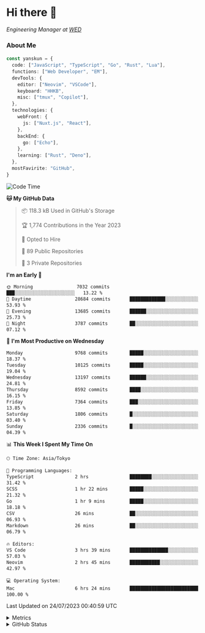 # Hi there&nbsp;:wave:

<!-- ![Alt text](https://spotify-recently-played-readme.vercel.app/api?user=31kynbuubkiu3r4qh4hjuaglhfay) -->

_Engineering Manager at [WED](https://github.com/wedinc)_

### About Me

```ts
const yanskun = {
  code: ["JavaScript", "TypeScript", "Go", "Rust", "Lua"],
  functions: ["Web Developer", "EM"],
  devTools: {
    editor: ["Neovim", "VSCode"],
    keyboard: "HHKB",
    misc: ["tmux", "Copilot"],
  },
  technologies: {
    webFront: {
      js: ["Nuxt.js", "React"],
    },
    backEnd: {
      go: ["Echo"],
    },
    learning: ["Rust", "Deno"],
  },
  mostFavirite: "GitHub",
}
```

<!--START_SECTION:waka-->
![Code Time](http://img.shields.io/badge/Code%20Time-383%20hrs%208%20mins-blue)

**🐱 My GitHub Data** 

> 📦 118.3 kB Used in GitHub's Storage 
 > 
> 🏆 1,774 Contributions in the Year 2023
 > 
> 💼 Opted to Hire
 > 
> 📜 89 Public Repositories 
 > 
> 🔑 3 Private Repositories 
 > 
**I'm an Early 🐤** 

```text
🌞 Morning                7032 commits        ███░░░░░░░░░░░░░░░░░░░░░░   13.22 % 
🌆 Daytime                28684 commits       █████████████░░░░░░░░░░░░   53.93 % 
🌃 Evening                13685 commits       ██████░░░░░░░░░░░░░░░░░░░   25.73 % 
🌙 Night                  3787 commits        ██░░░░░░░░░░░░░░░░░░░░░░░   07.12 % 
```
📅 **I'm Most Productive on Wednesday** 

```text
Monday                   9768 commits        █████░░░░░░░░░░░░░░░░░░░░   18.37 % 
Tuesday                  10125 commits       █████░░░░░░░░░░░░░░░░░░░░   19.04 % 
Wednesday                13197 commits       ██████░░░░░░░░░░░░░░░░░░░   24.81 % 
Thursday                 8592 commits        ████░░░░░░░░░░░░░░░░░░░░░   16.15 % 
Friday                   7364 commits        ███░░░░░░░░░░░░░░░░░░░░░░   13.85 % 
Saturday                 1806 commits        █░░░░░░░░░░░░░░░░░░░░░░░░   03.40 % 
Sunday                   2336 commits        █░░░░░░░░░░░░░░░░░░░░░░░░   04.39 % 
```


📊 **This Week I Spent My Time On** 

```text
🕑︎ Time Zone: Asia/Tokyo

💬 Programming Languages: 
TypeScript               2 hrs               ████████░░░░░░░░░░░░░░░░░   31.42 % 
SCSS                     1 hr 22 mins        █████░░░░░░░░░░░░░░░░░░░░   21.32 % 
Go                       1 hr 9 mins         █████░░░░░░░░░░░░░░░░░░░░   18.18 % 
CSV                      26 mins             ██░░░░░░░░░░░░░░░░░░░░░░░   06.93 % 
Markdown                 26 mins             ██░░░░░░░░░░░░░░░░░░░░░░░   06.79 % 

🔥 Editors: 
VS Code                  3 hrs 39 mins       ██████████████░░░░░░░░░░░   57.03 % 
Neovim                   2 hrs 45 mins       ███████████░░░░░░░░░░░░░░   42.97 % 

💻 Operating System: 
Mac                      6 hrs 24 mins       █████████████████████████   100.00 % 
```


 Last Updated on 24/07/2023 00:40:59 UTC
<!--END_SECTION:waka-->

<details>
  <summary>Metrics</summary>
  <img src="https://github.com/yanskun/yanskun/blob/main/github-metrics.svg" alt="Metrics">
</details>

<details>
  <summary>GitHub Status</summary>
  <picture>
    <source media="(prefers-color-scheme: dark)" srcset="https://raw.githubusercontent.com/yanskun/yanskun/master/profile-summary-card-output/nord_dark/0-profile-details.svg">
   <img src="https://raw.githubusercontent.com/yanskun/yanskun/master/profile-summary-card-output/default/0-profile-details.svg">
  </picture>
  <br>
  <picture>
    <source media="(prefers-color-scheme: dark)" srcset="https://raw.githubusercontent.com/yanskun/yanskun/master/profile-summary-card-output/nord_dark/1-repos-per-language.svg">
   <img src="https://raw.githubusercontent.com/yanskun/yanskun/master/profile-summary-card-output/default/1-repos-per-language.svg">
  </picture>
  <picture>
    <source media="(prefers-color-scheme: dark)" srcset="https://raw.githubusercontent.com/yanskun/yanskun/master/profile-summary-card-output/nord_dark/2-most-commit-language.svg">
   <img src="https://raw.githubusercontent.com/yanskun/yanskun/master/profile-summary-card-output/default/2-most-commit-language.svg">
  </picture>
  <br>
  <picture>
    <source media="(prefers-color-scheme: dark)" srcset="https://raw.githubusercontent.com/yanskun/yanskun/master/profile-summary-card-output/nord_dark/3-stats.svg">
   <img src="https://raw.githubusercontent.com/yanskun/yanskun/master/profile-summary-card-output/default/3-stats.svg">
  </picture>
  <picture>
    <source media="(prefers-color-scheme: dark)" srcset="https://raw.githubusercontent.com/yanskun/yanskun/master/profile-summary-card-output/nord_dark/4-productive-time.svg">
   <img src="https://raw.githubusercontent.com/yanskun/yanskun/master/profile-summary-card-output/default/4-productive-time.svg">
  </picture>
</details>
